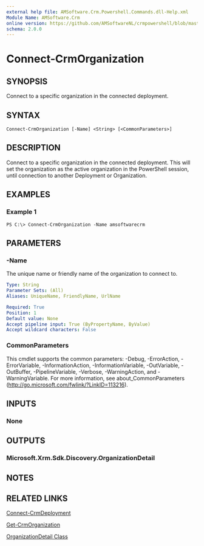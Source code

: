 ```yaml
---
external help file: AMSoftware.Crm.Powershell.Commands.dll-Help.xml
Module Name: AMSoftware.Crm
online version: https://github.com/AMSoftwareNL/crmpowershell/blob/master/docs/Connect-CrmOrganization.md
schema: 2.0.0
---
```


# Connect-CrmOrganization

## SYNOPSIS
Connect to a specific organization in the connected deployment.

## SYNTAX

```
Connect-CrmOrganization [-Name] <String> [<CommonParameters>]
```

## DESCRIPTION
Connect to a specific organization in the connected deployment. This will set the organization as the active organization in the PowerShell session, until connection to another Deployment or Organization.

## EXAMPLES

### Example 1
```
PS C:\> Connect-CrmOrganization -Name amsoftwarecrm
```

## PARAMETERS

### -Name
The unique name or friendly name of the organization to connect to.

```yaml
Type: String
Parameter Sets: (All)
Aliases: UniqueName, FriendlyName, UrlName

Required: True
Position: 1
Default value: None
Accept pipeline input: True (ByPropertyName, ByValue)
Accept wildcard characters: False
```

### CommonParameters
This cmdlet supports the common parameters: -Debug, -ErrorAction, -ErrorVariable, -InformationAction, -InformationVariable, -OutVariable, -OutBuffer, -PipelineVariable, -Verbose, -WarningAction, and -WarningVariable. For more information, see about_CommonParameters (http://go.microsoft.com/fwlink/?LinkID=113216).

## INPUTS

### None
## OUTPUTS

### Microsoft.Xrm.Sdk.Discovery.OrganizationDetail
## NOTES

## RELATED LINKS

[Connect-CrmDeployment](Connect-CrmDeployment.md)

[Get-CrmOrganization](Get-CrmOrganization.md)

[OrganizationDetail Class](https://msdn.microsoft.com/library/microsoft.xrm.sdk.organization.organizationdetail.aspx)
